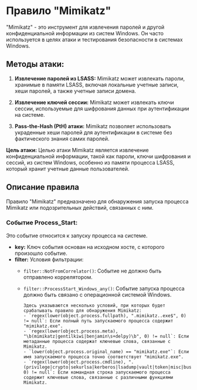 # Правило "Mimikatz"

"Mimikatz" - это инструмент для извлечения паролей и другой конфиденциальной информации из систем Windows. Он часто используется в целях атаки и тестирования безопасности в системах Windows.

## Методы атаки:

1. **Извлечение паролей из LSASS:** Mimikatz может извлекать пароли, хранимые в памяти LSASS, включая локальные учетные записи, хеши паролей, а также учетные записи домена.

2. **Извлечение ключей сессии:** Mimikatz может извлекать ключи сессии, используемые для шифрования данных при аутентификации на системе.

3. **Pass-the-Hash (PtH) атаки:** Mimikatz позволяет использовать украденные хеши паролей для аутентификации в системе без фактического знания самих паролей.

**Цель атаки:** Целью атаки Mimikatz является извлечение конфиденциальной информации, такой как пароли, ключи шифрования и сессий, из систем Windows, особенно из памяти процесса LSASS, который хранит учетные данные пользователей.

## Описание правила

Правило "Mimikatz" предназначено для обнаружения запуска процесса Mimikatz или подозрительных действий, связанных с ним.

### Событие Process_Start:

Это событие относится к запуску процесса на системе.

- **key:** Ключ события основан на исходном хосте, с которого произошло событие.
- **filter:** Условия фильтрации:
  - `filter::NotFromCorrelator()`: Событие не должно быть отправлено коррелятором.
  - `filter::ProcessStart_Windows_any()`: Событие запуска процесса должно быть связано с операционной системой Windows.

        Здесь указываются несколько условий, при которых будет срабатывать правило для обнаружения Mimikatz:
        - `regex(lower(object.process.fullpath), ".mimikatz..exe$", 0) != null`: Если полный путь запускаемого процесса содержит "mimikatz.exe".
        - `regex(lower(object.process.meta), "\b(mimikatz|gentilkiwi|benjamin\s+delpy)\b", 0) != null`: Если метаданные процесса содержат ключевые слова, связанные с Mimikatz.
        - `lower(object.process.original_name) == "mimikatz.exe"`: Если имя запускаемого процесса точно соответствует "mimikatz.exe".
        - `regex(lower(object.process.cmdline), ".(privilege|crypto|sekurlsa|kerberos|lsadump|vault|token|misc|busylight|dpapi)::.", 0) != null`: Если командная строка запускаемого процесса содержит ключевые слова, связанные с различными функциями Mimikatz.

